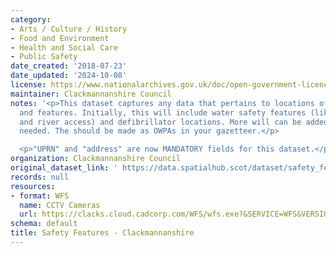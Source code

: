 ```yaml
---
category:
- Arts / Culture / History
- Food and Environment
- Health and Social Care
- Public Safety
date_created: '2018-07-23'
date_updated: '2024-10-08'
license: https://www.nationalarchives.gov.uk/doc/open-government-licence/version/3/
maintainer: Clackmannanshire Council
notes: '<p>This dataset captures any data that pertains to locations of safety equipment
  and features. Initially, this will include water safety features (like life buoys
  and river access) and defibrillator locations. More will can be added as and when
  needed. The should be made as OWPAs in your gazetteer.</p>

  <p>"UPRN" and "address" are now MANDATORY fields for this dataset.</p>'
organization: Clackmannanshire Council
original_dataset_link: ' https://data.spatialhub.scot/dataset/safety_features-cl'
records: null
resources:
- format: WFS
  name: CCTV Cameras
  url: https://clacks.cloud.cadcorp.com/WFS/wfs.exe?&SERVICE=WFS&VERSION=2.0.0&REQUEST=GetFeature&typenames=ns:cctv_cameras
schema: default
title: Safety Features - Clackmannanshire
---
```

